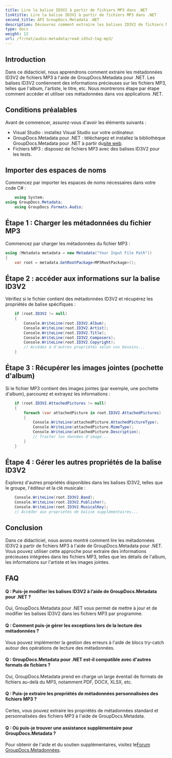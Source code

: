 ```yaml
---
title: Lire la balise ID3V2 à partir de fichiers MP3 dans .NET
linktitle: Lire la balise ID3V2 à partir de fichiers MP3 dans .NET
second_title: API GroupDocs.Metadata .NET
description: Découvrez comment extraire les balises ID3V2 de fichiers MP3 à l'aide de GroupDocs.Metadata pour .NET. Accédez à l'album, à l'artiste et bien plus encore par programmation.
type: docs
weight: 12
url: /fr/net/audio-metadata/read-id3v2-tag-mp3/
---
```

## Introduction
Dans ce didacticiel, nous apprendrons comment extraire les métadonnées ID3V2 de fichiers MP3 à l'aide de GroupDocs.Metadata pour .NET. Les balises ID3V2 contiennent des informations précieuses sur les fichiers MP3, telles que l'album, l'artiste, le titre, etc. Nous montrerons étape par étape comment accéder et utiliser ces métadonnées dans vos applications .NET.
## Conditions préalables
Avant de commencer, assurez-vous d'avoir les éléments suivants :
- Visual Studio : installez Visual Studio sur votre ordinateur.
-  GroupDocs.Metadata pour .NET : téléchargez et installez la bibliothèque GroupDocs.Metadata pour .NET à partir du[site web](https://releases.groupdocs.com/metadata/net/).
- Fichiers MP3 : disposez de fichiers MP3 avec des balises ID3V2 pour les tests.

## Importer des espaces de noms
Commencez par importer les espaces de noms nécessaires dans votre code C# :
```csharp
    using System;
using GroupDocs.Metadata;
    using GroupDocs.Formats.Audio;
```
## Étape 1 : Charger les métadonnées du fichier MP3
Commencez par charger les métadonnées du fichier MP3 :
```csharp
using (Metadata metadata = new Metadata("Your Input File Path"))
{
    var root = metadata.GetRootPackage<MP3RootPackage>();
```
## Étape 2 : accéder aux informations sur la balise ID3V2
Vérifiez si le fichier contient des métadonnées ID3V2 et récupérez les propriétés de balise spécifiques :
```csharp
    if (root.ID3V2 != null)
    {
        Console.WriteLine(root.ID3V2.Album);
        Console.WriteLine(root.ID3V2.Artist);
        Console.WriteLine(root.ID3V2.Title);
        Console.WriteLine(root.ID3V2.Composers);
        Console.WriteLine(root.ID3V2.Copyright);
        // Accédez à d'autres propriétés selon vos besoins...
    }
```
## Étape 3 : Récupérer les images jointes (pochette d'album)
Si le fichier MP3 contient des images jointes (par exemple, une pochette d'album), parcourez et extrayez les informations :
```csharp
    if (root.ID3V2.AttachedPictures != null)
    {
        foreach (var attachedPicture in root.ID3V2.AttachedPictures)
        {
            Console.WriteLine(attachedPicture.AttachedPictureType);
            Console.WriteLine(attachedPicture.MimeType);
            Console.WriteLine(attachedPicture.Description);
            // Traiter les données d'image...
        }
    }
```
## Étape 4 : Gérer les autres propriétés de la balise ID3V2
Explorez d'autres propriétés disponibles dans les balises ID3V2, telles que le groupe, l'éditeur et la clé musicale :
```csharp
    Console.WriteLine(root.ID3V2.Band);
    Console.WriteLine(root.ID3V2.Publisher);
    Console.WriteLine(root.ID3V2.MusicalKey);
    // Accéder aux propriétés de balise supplémentaires...
```

## Conclusion
Dans ce didacticiel, nous avons montré comment lire les métadonnées ID3V2 à partir de fichiers MP3 à l'aide de GroupDocs.Metadata pour .NET. Vous pouvez utiliser cette approche pour extraire des informations précieuses intégrées dans les fichiers MP3, telles que les détails de l'album, les informations sur l'artiste et les images jointes.

## FAQ
#### Q : Puis-je modifier les balises ID3V2 à l’aide de GroupDocs.Metadata pour .NET ?
Oui, GroupDocs.Metadata pour .NET vous permet de mettre à jour et de modifier les balises ID3V2 dans les fichiers MP3 par programme.
#### Q : Comment puis-je gérer les exceptions lors de la lecture des métadonnées ?
Vous pouvez implémenter la gestion des erreurs à l'aide de blocs try-catch autour des opérations de lecture des métadonnées.
#### Q : GroupDocs.Metadata pour .NET est-il compatible avec d'autres formats de fichiers ?
Oui, GroupDocs.Metadata prend en charge un large éventail de formats de fichiers au-delà du MP3, notamment PDF, DOCX, XLSX, etc.
#### Q : Puis-je extraire les propriétés de métadonnées personnalisées des fichiers MP3 ?
Certes, vous pouvez extraire les propriétés de métadonnées standard et personnalisées des fichiers MP3 à l'aide de GroupDocs.Metadata.
#### Q : Où puis-je trouver une assistance supplémentaire pour GroupDocs.Metadata ?
 Pour obtenir de l'aide et du soutien supplémentaires, visitez le[Forum GroupDocs.Metadonnées](https://forum.groupdocs.com/c/metadata/14).